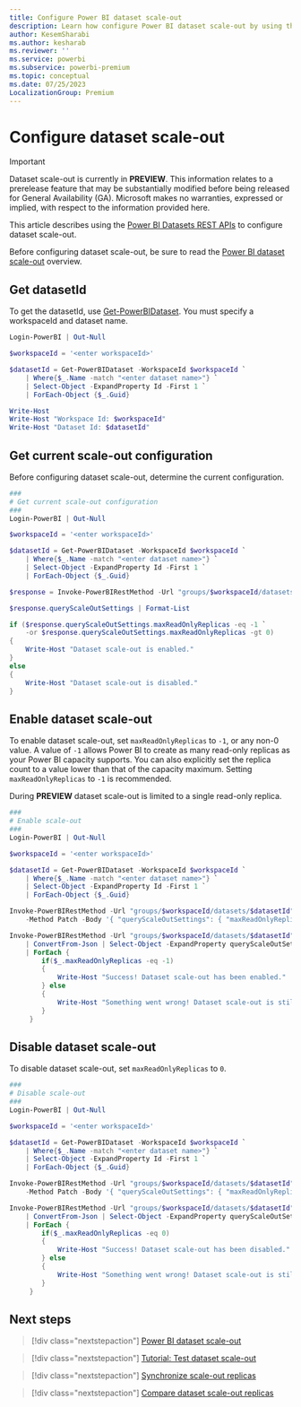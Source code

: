```yaml
---
title: Configure Power BI dataset scale-out
description: Learn how configure Power BI dataset scale-out by using the Power BI REST API
author: KesemSharabi
ms.author: kesharab
ms.reviewer: ''
ms.service: powerbi
ms.subservice: powerbi-premium
ms.topic: conceptual
ms.date: 07/25/2023
LocalizationGroup: Premium
---
```


# Configure dataset scale-out

> [!IMPORTANT]
> Dataset scale-out is currently in **PREVIEW**. This information relates to a prerelease feature that may be substantially modified before being released for General Availability (GA). Microsoft makes no warranties, expressed or implied, with respect to the information provided here.

This article describes using the [Power BI Datasets REST APIs](/rest/api/power-bi/datasets/update-dataset-in-group) to configure dataset scale-out.

Before configuring dataset scale-out, be sure to read the [Power BI dataset scale-out](service-premium-scale-out.md) overview.

## Get datasetId

To get the datasetId, use [Get-PowerBIDataset](/powershell/module/microsoftpowerbimgmt.data/get-powerbidataset?view=powerbi-ps&preserve-view=true). You must specify a workspaceId and dataset name.

```powershell
Login-PowerBI | Out-Null

$workspaceId = '<enter workspaceId>'

$datasetId = Get-PowerBIDataset -WorkspaceId $workspaceId `
    | Where{$_.Name -match "<enter dataset name>"} `
    | Select-Object -ExpandProperty Id -First 1 `
    | ForEach-Object {$_.Guid}

Write-Host
Write-Host "Workspace Id: $workspaceId"
Write-Host "Dataset Id: $datasetId"
```

## Get current scale-out configuration

Before configuring dataset scale-out, determine the current configuration.

```powershell
###
# Get current scale-out configuration
###
Login-PowerBI | Out-Null

$workspaceId = '<enter workspaceId>'

$datasetId = Get-PowerBIDataset -WorkspaceId $workspaceId `
    | Where{$_.Name -match "<enter dataset name>"} `
    | Select-Object -ExpandProperty Id -First 1 `
    | ForEach-Object {$_.Guid}

$response = Invoke-PowerBIRestMethod -Url "groups/$workspaceId/datasets/$datasetId" -Method Get | ConvertFrom-Json

$response.queryScaleOutSettings | Format-List

if ($response.queryScaleOutSettings.maxReadOnlyReplicas -eq -1 `
    -or $response.queryScaleOutSettings.maxReadOnlyReplicas -gt 0)
{
    Write-Host "Dataset scale-out is enabled."
}
else
{
    Write-Host "Dataset scale-out is disabled."
}
```

## Enable dataset scale-out

To enable dataset scale-out, set `maxReadOnlyReplicas` to `-1`, or any non-0 value. A value of `-1` allows Power BI to create as many read-only replicas as your Power BI capacity supports. You can also explicitly set the replica count to a value lower than that of the capacity maximum. Setting `maxReadOnlyReplicas` to `-1` is recommended.

During **PREVIEW** dataset scale-out is limited to a single read-only replica.

```powershell
###
# Enable scale-out
###
Login-PowerBI | Out-Null

$workspaceId = '<enter workspaceId>'

$datasetId = Get-PowerBIDataset -WorkspaceId $workspaceId `
    | Where{$_.Name -match "<enter dataset name>"} `
    | Select-Object -ExpandProperty Id -First 1 `
    | ForEach-Object {$_.Guid}

Invoke-PowerBIRestMethod -Url "groups/$workspaceId/datasets/$datasetId" `
    -Method Patch -Body '{ "queryScaleOutSettings": { "maxReadOnlyReplicas": -1 }}'

Invoke-PowerBIRestMethod -Url "groups/$workspaceId/datasets/$datasetId" -Method Get `
    | ConvertFrom-Json | Select-Object -ExpandProperty queryScaleOutSettings `
    | ForEach { 
        if($_.maxReadOnlyReplicas -eq -1)
        { 
            Write-Host "Success! Dataset scale-out has been enabled."
        } else
        {
            Write-Host "Something went wrong! Dataset scale-out is still disabled." -ForegroundColor Red
        }
     }
```

## Disable dataset scale-out

To disable dataset scale-out, set `maxReadOnlyReplicas` to `0`.

```powershell
###
# Disable scale-out
###
Login-PowerBI | Out-Null

$workspaceId = '<enter workspaceId>'

$datasetId = Get-PowerBIDataset -WorkspaceId $workspaceId `
    | Where{$_.Name -match "<enter dataset name>"} `
    | Select-Object -ExpandProperty Id -First 1 `
    | ForEach-Object {$_.Guid}

Invoke-PowerBIRestMethod -Url "groups/$workspaceId/datasets/$datasetId" `
    -Method Patch -Body '{ "queryScaleOutSettings": { "maxReadOnlyReplicas": 0 }}'

Invoke-PowerBIRestMethod -Url "groups/$workspaceId/datasets/$datasetId" -Method Get `
    | ConvertFrom-Json | Select-Object -ExpandProperty queryScaleOutSettings `
    | ForEach { 
        if($_.maxReadOnlyReplicas -eq 0)
        { 
            Write-Host "Success! Dataset scale-out has been disabled."
        } else
        {
            Write-Host "Something went wrong! Dataset scale-out is still enabled." -ForegroundColor Red
        }
     }
```

## Next steps

> [!div class="nextstepaction"]
> [Power BI dataset scale-out](service-premium-scale-out.md)

> [!div class="nextstepaction"]
> [Tutorial: Test dataset scale-out](service-premium-scale-out-test.md)

> [!div class="nextstepaction"]
> [Synchronize scale-out replicas](service-premium-scale-out-sync-replica.md)

> [!div class="nextstepaction"]
> [Compare dataset scale-out replicas](service-premium-scale-out-app.md)
